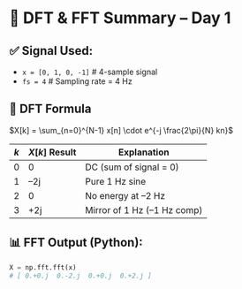 # 📘 DFT & FFT Summary – Day 1

## ✅ Signal Used:
* `x = [0, 1, 0, -1]`   # 4-sample signal
* `fs = 4`              # Sampling rate = 4 Hz

## 📌 DFT Formula
$X[k] = \sum_{n=0}^{N-1} x[n] \cdot e^{-j \frac{2\pi}{N} kn}$

| $k$ | $X[k]$ Result | Explanation                     |
|-----|---------------|---------------------------------|
| 0   | 0             | DC (sum of signal = 0)          |
| 1   | –2j           | Pure 1 Hz sine                  |
| 2   | 0             | No energy at –2 Hz              |
| 3   | +2j           | Mirror of 1 Hz (–1 Hz comp)     |

## 📊 FFT Output (Python):
```python
X = np.fft.fft(x)
# [ 0.+0.j  0.-2.j  0.+0.j  0.+2.j ]